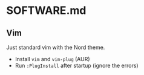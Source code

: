# SOFTWARE.md

## Vim
Just standard vim with the Nord theme.
* Install `vim` and `vim-plug` (AUR)
* Run `:PlugInstall` after startup (ignore the errors)
